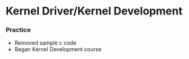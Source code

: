# Kernel Driver/Kernel Development
### Practice
- Removed sample c code
- Began Kernel Development course
